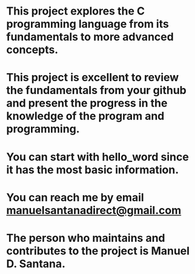# This project explores the C programming language from its fundamentals to more advanced concepts.

# This project is excellent to review the fundamentals from your github and present the progress in the knowledge of the program and programming.

# You can start with hello_word since it has the most basic information.

# You can reach me by email manuelsantanadirect@gmail.com

# The person who maintains and contributes to the project is Manuel D. Santana.
